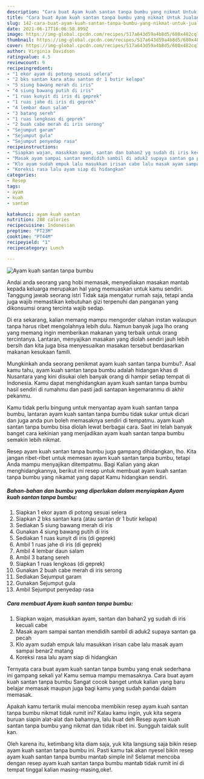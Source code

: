 ```yaml
---
description: "Cara buat Ayam kuah santan tanpa bumbu yang nikmat Untuk Jualan"
title: "Cara buat Ayam kuah santan tanpa bumbu yang nikmat Untuk Jualan"
slug: 142-cara-buat-ayam-kuah-santan-tanpa-bumbu-yang-nikmat-untuk-jualan
date: 2021-06-17T16:06:58.899Z
image: https://img-global.cpcdn.com/recipes/517a643d59a4b8d5/680x482cq70/ayam-kuah-santan-tanpa-bumbu-foto-resep-utama.jpg
thumbnail: https://img-global.cpcdn.com/recipes/517a643d59a4b8d5/680x482cq70/ayam-kuah-santan-tanpa-bumbu-foto-resep-utama.jpg
cover: https://img-global.cpcdn.com/recipes/517a643d59a4b8d5/680x482cq70/ayam-kuah-santan-tanpa-bumbu-foto-resep-utama.jpg
author: Virginia Davidson
ratingvalue: 4.5
reviewcount: 9
recipeingredient:
- "1 ekor ayam di potong sesuai selera"
- "2 bks santan kara atau santan dr 1 butir kelapa"
- "5 siung bawang merah di iris"
- "4 siung bawang putih di iris"
- "1 ruas kunyit di iris di geprek"
- "1 ruas jahe di iris di geprek"
- "4 lembar daun salam"
- "3 batang sereh"
- "1 ruas lengkoas di geprek"
- "2 buah cabe merah di iris serong"
- "Sejumput garam"
- "Sejumput gula"
- "Sejumput penyedap rasa"
recipeinstructions:
- "Siapkan wajan, masukkan ayam, santan dan bahan2 yg sudah di iris kecuali cabe"
- "Masak ayam sampai santan mendidih sambil di aduk2 supaya santan ga pecah"
- "Klo ayam sudah empuk lalu masukkan irisan cabe lalu masak ayam sampai benar2 matang"
- "Koreksi rasa lalu ayam siap di hidangkan"
categories:
- Resep
tags:
- ayam
- kuah
- santan

katakunci: ayam kuah santan 
nutrition: 288 calories
recipecuisine: Indonesian
preptime: "PT23M"
cooktime: "PT44M"
recipeyield: "1"
recipecategory: Lunch

---
```



![Ayam kuah santan tanpa bumbu](https://img-global.cpcdn.com/recipes/517a643d59a4b8d5/680x482cq70/ayam-kuah-santan-tanpa-bumbu-foto-resep-utama.jpg)

Andai anda seorang yang hobi memasak, menyediakan masakan mantab kepada keluarga merupakan hal yang memuaskan untuk kamu sendiri. Tanggung jawab seorang istri Tidak saja mengatur rumah saja, tetapi anda juga wajib memastikan kebutuhan gizi terpenuhi dan panganan yang dikonsumsi orang tercinta wajib sedap.

Di era  sekarang, kalian memang mampu mengorder olahan instan walaupun tanpa harus ribet mengolahnya lebih dulu. Namun banyak juga lho orang yang memang ingin memberikan makanan yang terbaik untuk orang tercintanya. Lantaran, menyajikan masakan yang diolah sendiri jauh lebih bersih dan kita juga bisa menyesuaikan masakan tersebut berdasarkan makanan kesukaan famili. 



Mungkinkah anda seorang penikmat ayam kuah santan tanpa bumbu?. Asal kamu tahu, ayam kuah santan tanpa bumbu adalah hidangan khas di Nusantara yang kini disukai oleh banyak orang di hampir setiap tempat di Indonesia. Kamu dapat menghidangkan ayam kuah santan tanpa bumbu hasil sendiri di rumahmu dan pasti jadi santapan kegemaranmu di akhir pekanmu.

Kamu tidak perlu bingung untuk menyantap ayam kuah santan tanpa bumbu, lantaran ayam kuah santan tanpa bumbu tidak sukar untuk dicari dan juga anda pun boleh memasaknya sendiri di tempatmu. ayam kuah santan tanpa bumbu bisa diolah lewat berbagai cara. Saat ini telah banyak banget cara kekinian yang menjadikan ayam kuah santan tanpa bumbu semakin lebih nikmat.

Resep ayam kuah santan tanpa bumbu juga gampang dihidangkan, lho. Kita jangan ribet-ribet untuk memesan ayam kuah santan tanpa bumbu, tetapi Anda mampu menyajikan ditempatmu. Bagi Kalian yang akan menghidangkannya, berikut ini resep untuk membuat ayam kuah santan tanpa bumbu yang nikamat yang dapat Kamu hidangkan sendiri.

<!--inarticleads1-->

##### Bahan-bahan dan bumbu yang diperlukan dalam menyiapkan Ayam kuah santan tanpa bumbu:

1. Siapkan 1 ekor ayam di potong sesuai selera
1. Siapkan 2 bks santan kara (atau santan dr 1 butir kelapa)
1. Sediakan 5 siung bawang merah di iris
1. Gunakan 4 siung bawang putih di iris
1. Sediakan 1 ruas kunyit di iris (di geprek)
1. Ambil 1 ruas jahe di iris (di geprek)
1. Ambil 4 lembar daun salam
1. Ambil 3 batang sereh
1. Siapkan 1 ruas lengkoas (di geprek)
1. Gunakan 2 buah cabe merah di iris serong
1. Sediakan Sejumput garam
1. Gunakan Sejumput gula
1. Ambil Sejumput penyedap rasa




<!--inarticleads2-->

##### Cara membuat Ayam kuah santan tanpa bumbu:

1. Siapkan wajan, masukkan ayam, santan dan bahan2 yg sudah di iris kecuali cabe
1. Masak ayam sampai santan mendidih sambil di aduk2 supaya santan ga pecah
1. Klo ayam sudah empuk lalu masukkan irisan cabe lalu masak ayam sampai benar2 matang
1. Koreksi rasa lalu ayam siap di hidangkan




Ternyata cara buat ayam kuah santan tanpa bumbu yang enak sederhana ini gampang sekali ya! Kamu semua mampu memasaknya. Cara buat ayam kuah santan tanpa bumbu Sangat cocok banget untuk kalian yang baru belajar memasak maupun juga bagi kamu yang sudah pandai dalam memasak.

Apakah kamu tertarik mulai mencoba membikin resep ayam kuah santan tanpa bumbu nikmat tidak rumit ini? Kalau kamu ingin, yuk kita segera buruan siapin alat-alat dan bahannya, lalu buat deh Resep ayam kuah santan tanpa bumbu yang nikmat dan tidak ribet ini. Sungguh taidak sulit kan. 

Oleh karena itu, ketimbang kita diam saja, yuk kita langsung saja bikin resep ayam kuah santan tanpa bumbu ini. Pasti kamu tak akan nyesel bikin resep ayam kuah santan tanpa bumbu mantab simple ini! Selamat mencoba dengan resep ayam kuah santan tanpa bumbu mantab tidak rumit ini di tempat tinggal kalian masing-masing,oke!.

